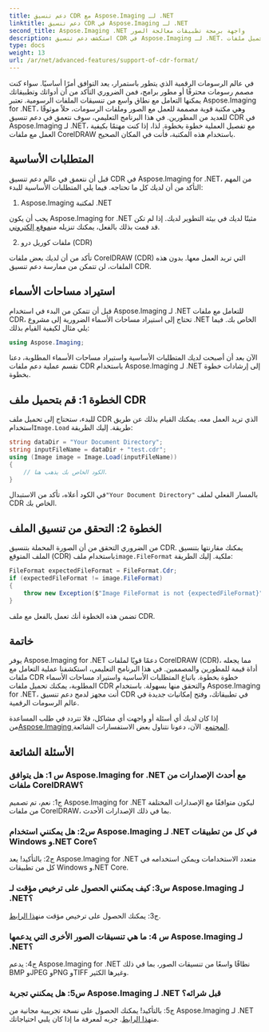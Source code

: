 ```yaml
---
title: دعم تنسيق CDR مع Aspose.Imaging لـ .NET
linktitle: دعم تنسيق CDR في Aspose.Imaging لـ .NET
second_title: Aspose.Imaging .NET واجهة برمجة تطبيقات معالجة الصور
description: استكشف دعم تنسيق CDR في Aspose.Imaging لـ .NET. دليل خطوة بخطوة لتحميل ملفات CorelDRAW والتحقق منها. مثالية للمطورين والمصممين.
type: docs
weight: 13
url: /ar/net/advanced-features/support-of-cdr-format/
---
```

في عالم الرسومات الرقمية الذي يتطور باستمرار، يعد التوافق أمرًا أساسيًا. سواء كنت مصمم رسومات محترفًا أو مطور برامج، فمن الضروري التأكد من أن أدواتك وتطبيقاتك يمكنها التعامل مع نطاق واسع من تنسيقات الملفات الرسومية. تعتبر Aspose.Imaging for .NET، وهي مكتبة قوية مصممة للعمل مع الصور وملفات الرسومات، حلاً موثوقًا للعديد من المطورين. في هذا البرنامج التعليمي، سوف نتعمق في دعم تنسيق CDR في Aspose.Imaging لـ .NET، مع تفصيل العملية خطوة بخطوة. لذا، إذا كنت مهتمًا بكيفية العمل مع ملفات CorelDRAW باستخدام هذه المكتبة، فأنت في المكان الصحيح.

## المتطلبات الأساسية

قبل أن نتعمق في عالم دعم تنسيق CDR في Aspose.Imaging for .NET، من المهم التأكد من أن لديك كل ما تحتاجه. فيما يلي المتطلبات الأساسية للبدء:

1. Aspose.Imaging لمكتبة .NET

 يجب أن يكون Aspose.Imaging for .NET مثبتًا لديك في بيئة التطوير لديك. إذا لم تكن قد قمت بذلك بالفعل، يمكنك تنزيله من[موقع إلكتروني](https://releases.aspose.com/imaging/net/).

2. ملفات كوريل درو (CDR)

تأكد من أن لديك بعض ملفات CorelDRAW (CDR) التي تريد العمل معها. بدون هذه الملفات، لن تتمكن من ممارسة دعم تنسيق CDR.

## استيراد مساحات الأسماء

قبل أن تتمكن من البدء في استخدام Aspose.Imaging لـ .NET للتعامل مع ملفات CDR، تحتاج إلى استيراد مساحات الأسماء الضرورية إلى مشروع .NET الخاص بك. فيما يلي مثال لكيفية القيام بذلك:

```csharp
using Aspose.Imaging;
```

الآن بعد أن أصبحت لديك المتطلبات الأساسية واستيراد مساحات الأسماء المطلوبة، دعنا نقسم عملية دعم ملفات CDR باستخدام Aspose.Imaging لـ .NET إلى إرشادات خطوة بخطوة.

## الخطوة 1: قم بتحميل ملف CDR

 للبدء، ستحتاج إلى تحميل ملف CDR الذي تريد العمل معه. يمكنك القيام بذلك عن طريق استخدام`Image.Load` طريقة. إليك الطريقة:

```csharp
string dataDir = "Your Document Directory";
string inputFileName = dataDir + "test.cdr";
using (Image image = Image.Load(inputFileName))
{
    // الكود الخاص بك يذهب هنا.
}
```

 في الكود أعلاه، تأكد من الاستبدال`"Your Document Directory"` بالمسار الفعلي لملف CDR الخاص بك.

## الخطوة 2: التحقق من تنسيق الملف

من الضروري التحقق من أن الصورة المحملة بتنسيق CDR. يمكنك مقارنتها بتنسيق الملف المتوقع (CDR) باستخدام ملف`image.FileFormat` ملكية. إليك الطريقة:

```csharp
FileFormat expectedFileFormat = FileFormat.Cdr;
if (expectedFileFormat != image.FileFormat)
{
    throw new Exception($"Image FileFormat is not {expectedFileFormat}");
}
```

تضمن هذه الخطوة أنك تعمل بالفعل مع ملف CDR.

## خاتمة

يوفر Aspose.Imaging for .NET دعمًا قويًا لملفات CorelDRAW (CDR)، مما يجعله أداة قيمة للمطورين والمصممين. في هذا البرنامج التعليمي، استكشفنا عملية التعامل مع ملفات CDR خطوة بخطوة. باتباع المتطلبات الأساسية واستيراد مساحات الأسماء المطلوبة، يمكنك تحميل ملفات CDR والتحقق منها بسهولة. باستخدام Aspose.Imaging for .NET، أنت مجهز لدمج دعم تنسيق CDR في تطبيقاتك، وفتح إمكانيات جديدة في عالم الرسومات الرقمية.

 إذا كان لديك أي أسئلة أو واجهت أي مشاكل، فلا تتردد في طلب المساعدة من[Aspose.Imaging المجتمع](https://forum.aspose.com/). الآن، دعونا نتناول بعض الاستفسارات الشائعة.

## الأسئلة الشائعة

### س 1: هل يتوافق Aspose.Imaging for .NET مع أحدث الإصدارات من ملفات CorelDRAW؟

ج1: نعم، تم تصميم Aspose.Imaging for .NET ليكون متوافقًا مع الإصدارات المختلفة من ملفات CorelDRAW، بما في ذلك الإصدارات الأحدث.

### س2: هل يمكنني استخدام Aspose.Imaging لـ .NET في كل من تطبيقات Windows و.NET Core؟

ج2: بالتأكيد! يعد Aspose.Imaging for .NET متعدد الاستخدامات ويمكن استخدامه في كل من تطبيقات Windows و.NET Core.

### س3: كيف يمكنني الحصول على ترخيص مؤقت لـ Aspose.Imaging لـ .NET؟

 ج3: يمكنك الحصول على ترخيص مؤقت من[هذا الرابط](https://purchase.aspose.com/temporary-license/).

### س 4: ما هي تنسيقات الصور الأخرى التي يدعمها Aspose.Imaging لـ .NET؟

ج4: يدعم Aspose.Imaging for .NET نطاقًا واسعًا من تنسيقات الصور، بما في ذلك BMP وJPEG وPNG وTIFF وغيرها الكثير.

### س5: هل يمكنني تجربة Aspose.Imaging لـ .NET قبل شرائه؟

 ج5: بالتأكيد! يمكنك الحصول على نسخة تجريبية مجانية من Aspose.Imaging لـ .NET من[هذا الرابط](https://releases.aspose.com/). جربه لمعرفة ما إذا كان يلبي احتياجاتك.